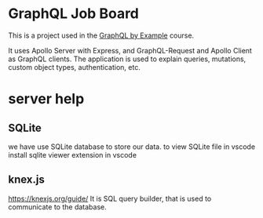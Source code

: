 # GraphQL Job Board

This is a project used in the [GraphQL by Example](https://www.udemy.com/course/graphql-by-example/?referralCode=7ACEB04674F000BAC061) course.

It uses Apollo Server with Express, and GraphQL-Request and Apollo Client as GraphQL clients. The application is used to explain queries, mutations, custom object types, authentication, etc.




# server help

## SQLite
we have use SQLite database to store our data.
to view SQLite file in vscode install sqlite viewer extension in vscode

## knex.js
https://knexjs.org/guide/
It is SQL query builder, that is used to communicate to the database.
